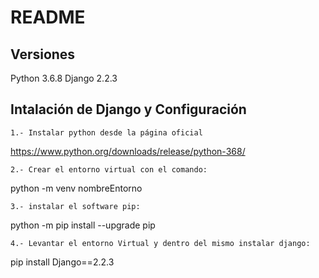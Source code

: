 # README #

## Versiones ##

Python 3.6.8
Django 2.2.3


## Intalación de Django y Configuración ##

	1.- Instalar python desde la página oficial 
https://www.python.org/downloads/release/python-368/

	2.- Crear el entorno virtual con el comando: 
python -m venv nombreEntorno

	3.- instalar el software pip: 
python -m pip install --upgrade pip

	4.- Levantar el entorno Virtual y dentro del mismo instalar django: 
pip install Django==2.2.3
